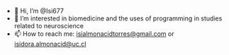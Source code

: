 - 👋 Hi, I’m @Isi677
- 👀 I’m interested in biomedicine and the uses of programming in studies related to neuroscience
- 📫 How to reach me: isialmonacidtorres@gmail.com or isidora.almonacid@uc.cl

<!---
Isi677/Isi677 is a ✨ special ✨ repository because its `README.md` (this file) appears on your GitHub profile.
You can click the Preview link to take a look at your changes.
--->
